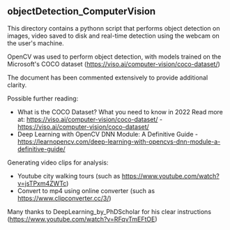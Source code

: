 ## objectDetection_ComputerVision

This directory contains a pythonn script that performs object detection on images, video saved to disk and real-time detection using the webcam on the user's machine.

OpenCV was used to perform object detection, with models trained on the Microsoft's COCO dataset (https://viso.ai/computer-vision/coco-dataset/)

The document has been commented extensively to provide additional clarity.

Possible further reading:
- What is the COCO Dataset? What you need to know in 2022
Read more at: https://viso.ai/computer-vision/coco-dataset/ - https://viso.ai/computer-vision/coco-dataset/
- Deep Learning with OpenCV DNN Module: A Definitive Guide - https://learnopencv.com/deep-learning-with-opencvs-dnn-module-a-definitive-guide/

Generating video clips for analysis:
- Youtube city walking tours (such as https://www.youtube.com/watch?v=jsTPxm4ZWTc)
- Convert to mp4 using online converter (such as https://www.clipconverter.cc/3/)

Many thanks to DeepLearning_by_PhDScholar for his clear instructions (https://www.youtube.com/watch?v=RFqvTmEFtOE)

